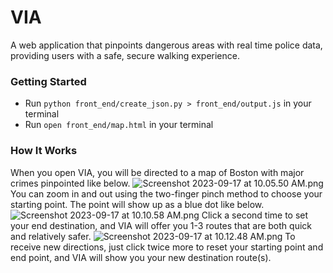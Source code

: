 # VIA
A web application that pinpoints dangerous areas with real time police data, providing users with a safe, secure walking experience.

### Getting Started
- Run ``python front_end/create_json.py > front_end/output.js`` in your terminal
- Run ```open front_end/map.html``` in your terminal

### How It Works
When you open VIA, you will be directed to a map of Boston with major crimes pinpointed like below.
![Screenshot 2023-09-17 at 10.05.50 AM.png](..%2F..%2F..%2F..%2Fvar%2Ffolders%2F05%2Fglj62_9x3szfzvs2j6fmg9br0000gn%2FT%2FTemporaryItems%2FNSIRD_screencaptureui_HECfU8%2FScreenshot%202023-09-17%20at%2010.05.50%20AM.png)
You can zoom in and out using the two-finger pinch method to choose your starting point. The point will show up as a blue dot like below. 
![Screenshot 2023-09-17 at 10.10.58 AM.png](..%2F..%2F..%2F..%2Fvar%2Ffolders%2F05%2Fglj62_9x3szfzvs2j6fmg9br0000gn%2FT%2FTemporaryItems%2FNSIRD_screencaptureui_HM4PNC%2FScreenshot%202023-09-17%20at%2010.10.58%20AM.png)
Click a second time to set your end destination, and VIA will offer you 1-3 routes that are both quick and relatively safer.
![Screenshot 2023-09-17 at 10.12.48 AM.png](..%2F..%2F..%2F..%2Fvar%2Ffolders%2F05%2Fglj62_9x3szfzvs2j6fmg9br0000gn%2FT%2FTemporaryItems%2FNSIRD_screencaptureui_9IfcUu%2FScreenshot%202023-09-17%20at%2010.12.48%20AM.png)
To receive new directions, just click twice more to reset your starting point and end point, and VIA will show you your new destination route(s).